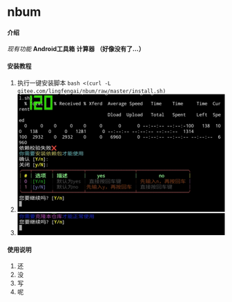 # nbum

#### 介绍
 _现有功能_ 
 **Android工具箱** 
 **计算器** 
 **（好像没有了…）** 

#### 安装教程

1.  执行一键安装脚本
`bash <(curl -L gitee.com/lingfengai/nbum/raw/master/install.sh)`
2.  ![回车确认安装依赖](jpgScreenshot_20230610_211359.jpg)
3.  ![回车确认克隆本仓库](jpgScreenshot_20230610_211607.jpg)

#### 使用说明

1.  还
2.  没
3.  写
4.  呢

